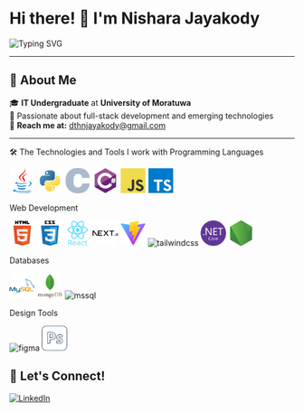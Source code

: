 # Hi there! 👋 I'm **Nishara Jayakody**

<div align="left">
  
![Typing SVG](https://readme-typing-svg.herokuapp.com?font=Fira+Code&size=22&duration=3000&pause=1000&color=50f3ee&center=false&vCenter=false&width=500&lines=IT+Undergraduate;University+of+Moratuwa;Full+Stack+Developer;Passionate+about+Tech+%26+Innovation;Always+Learning+%26+Building)

</div>


---

## 🚀 About Me

🎓 **IT Undergraduate** at **University of Moratuwa**  
🌱 Passionate about full-stack development and emerging technologies  
📧 **Reach me at:** [dthnjayakody@gmail.com](mailto:dthnjayakody@gmail.com)  

---

🛠️ The Technologies and Tools I work with
Programming Languages
<p align="left">
  <img src="https://raw.githubusercontent.com/devicons/devicon/master/icons/java/java-original.svg" alt="java" width="45" height="45"/>
  <img src="https://raw.githubusercontent.com/devicons/devicon/master/icons/python/python-original.svg" alt="python" width="45" height="45"/>
  <img src="https://raw.githubusercontent.com/devicons/devicon/master/icons/c/c-original.svg" alt="c" width="45" height="45"/>
  <img src="https://raw.githubusercontent.com/devicons/devicon/master/icons/csharp/csharp-original.svg" alt="csharp" width="45" height="45"/>
  <img src="https://raw.githubusercontent.com/devicons/devicon/master/icons/javascript/javascript-original.svg" alt="javascript" width="45" height="45"/>
  <img src="https://raw.githubusercontent.com/devicons/devicon/master/icons/typescript/typescript-original.svg" alt="typescript" width="45" height="45"/>
</p>
Web Development
<p align="left">
  <img src="https://raw.githubusercontent.com/devicons/devicon/master/icons/html5/html5-original-wordmark.svg" alt="html5" width="45" height="45"/>
  <img src="https://raw.githubusercontent.com/devicons/devicon/master/icons/css3/css3-original-wordmark.svg" alt="css3" width="45" height="45"/>
  <img src="https://raw.githubusercontent.com/devicons/devicon/master/icons/react/react-original-wordmark.svg" alt="react" width="45" height="45"/>
  <img src="https://raw.githubusercontent.com/devicons/devicon/master/icons/nextjs/nextjs-original-wordmark.svg" alt="nextjs" width="45" height="45"/>
  <img src="https://raw.githubusercontent.com/devicons/devicon/master/icons/vitejs/vitejs-original.svg" alt="vite" width="45" height="45"/>
  <img src="https://www.vectorlogo.zone/logos/tailwindcss/tailwindcss-icon.svg" alt="tailwindcss" width="45" height="45"/>
  <img src="https://raw.githubusercontent.com/devicons/devicon/master/icons/dotnetcore/dotnetcore-original.svg" alt="aspnetcore" width="45" height="45"/>
  <img src="https://raw.githubusercontent.com/devicons/devicon/master/icons/nodejs/nodejs-original.svg" alt="nodejs" width="45" height="45"/>
</p>
Databases
<p align="left">
  <img src="https://raw.githubusercontent.com/devicons/devicon/master/icons/mysql/mysql-original-wordmark.svg" alt="mysql" width="45" height="45"/>
  <img src="https://raw.githubusercontent.com/devicons/devicon/master/icons/mongodb/mongodb-original-wordmark.svg" alt="mongodb" width="45" height="45"/>
  <img src="https://www.svgrepo.com/show/303229/microsoft-sql-server-logo.svg" alt="mssql" width="45" height="45"/>
</p>
Design Tools
<p align="left">
  <img src="https://www.vectorlogo.zone/logos/figma/figma-icon.svg" alt="figma" width="45" height="45"/>
  <img src="https://raw.githubusercontent.com/devicons/devicon/master/icons/photoshop/photoshop-line.svg" alt="photoshop" width="45" height="45"/>
</p>


## 🤝 Let's Connect!

<div align="left">

[![LinkedIn](https://img.shields.io/badge/LinkedIn-0077B5?style=for-the-badge&logo=linkedin&logoColor=white)](https://www.linkedin.com/in/nishara-jayakody-4b8b33270/)

</div>

